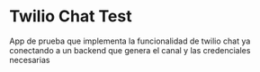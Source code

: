 # Twilio Chat Test

App de prueba que implementa la funcionalidad de twilio chat ya conectando a un backend que genera el canal y las credenciales necesarias
